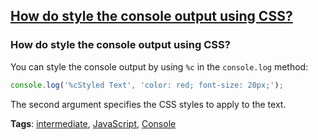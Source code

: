 ## [How do style the console output using CSS?](#how-do-style-the-console-output-using-css)

### How do style the console output using CSS?

You can style the console output by using `%c` in the `console.log` method:

```javascript
console.log('%cStyled Text', 'color: red; font-size: 20px;');
```

The second argument specifies the CSS styles to apply to the text.

**Tags**: [intermediate](./level/intermediate), [JavaScript](./theme/javascript), [Console](./theme/console)



